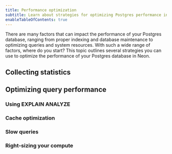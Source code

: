 ```yaml
---
title: Performance optimization
subtitle: Learn about strategies for optimizing Postgres performance in Neon
enableTableOfContents: true
---
```


There are many factors that can impact the performance of your Postgres database, ranging from proper indexing and database maintenance to optimizing queries and system resources. With such a wide range of factors, where do you start? This topic outlines several strategies you can use to optimize the performance of your Postgres database in Neon.

## Collecting statistics

## Optimizing query performance

### Using EXPLAIN ANALYZE

### Cache optimization

### Slow queries

### Right-sizing your compute

### 